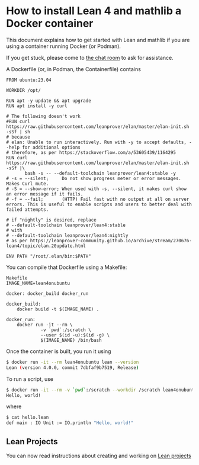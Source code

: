 # How to install Lean 4 and mathlib a Docker container

This document explains how to get started with Lean and mathlib if you
are using a container running Docker (or Podman).

If you get stuck, please come to [the chat room](https://leanprover.zulipchat.com/) to ask for assistance.

A Dockerfile (or, in Podman, the Containerfile) contains
```
FROM ubuntu:23.04

WORKDIR /opt/

RUN apt -y update && apt upgrade
RUN apt install -y curl

# The following doesn't work 
#RUN curl https://raw.githubusercontent.com/leanprover/elan/master/elan-init.sh -sSf | sh
# because
# elan: Unable to run interactively. Run with -y to accept defaults, --help for additional options                                                    
# therefore, as per https://stackoverflow.com/a/53605439/1164295 
RUN curl https://raw.githubusercontent.com/leanprover/elan/master/elan-init.sh -sSf |\
       bash -s -- --default-toolchain leanprover/lean4:stable -y
# -s = --silent;     Do not show progress meter or error messages. Makes Curl mute.
# -S = --show-error; When used with -s, --silent, it makes curl show an error message if it fails.
# -f = --fail;       (HTTP) Fail fast with no output at all on server errors. This is useful to enable scripts and users to better deal with failed attempts.

# if "nightly" is desired, replace
# --default-toolchain leanprover/lean4:stable
# with
# --default-toolchain leanprover/lean4:nightly
# as per https://leanprover-community.github.io/archive/stream/270676-lean4/topic/elan.20update.html

ENV PATH "/root/.elan/bin:$PATH"
```

You can compile that Dockerfile using a Makefile:
```
Makefile 
IMAGE_NAME=lean4onubuntu

docker: docker_build docker_run

docker_build:
	docker build -t $(IMAGE_NAME) .

docker_run:
	docker run -it --rm \
             -v `pwd`:/scratch \
             --user $(id -u):$(id -g) \
             $(IMAGE_NAME) /bin/bash
```
Once the container is built, you run it using
```bash
$ docker run -it --rm lean4onubuntu lean --version
Lean (version 4.0.0, commit 7dbfaf9b7519, Release)
```
To run a script, use
```bash
$ docker run -it --rm -v `pwd`:/scratch --workdir /scratch lean4onubuntu lean --run hello.v4.lean
Hello, world!
```
where
```bash
$ cat hello.lean
def main : IO Unit := IO.println "Hello, world!"
```


## Lean Projects

You can now read instructions about creating and working on [Lean projects](project.html)
